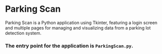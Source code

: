 # Parking Scan
Parking Scan is a Python application using Tkinter, featuring a login screen and multiple pages for managing and visualizing data from a parking lot detection system.

### The entry point for the application is `ParkingScan.py`.

